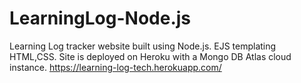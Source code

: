 # LearningLog-Node.js
Learning Log tracker website built using Node.js. EJS templating HTML,CSS. 
Site is deployed on Heroku with a Mongo DB Atlas cloud instance. 
https://learning-log-tech.herokuapp.com/

